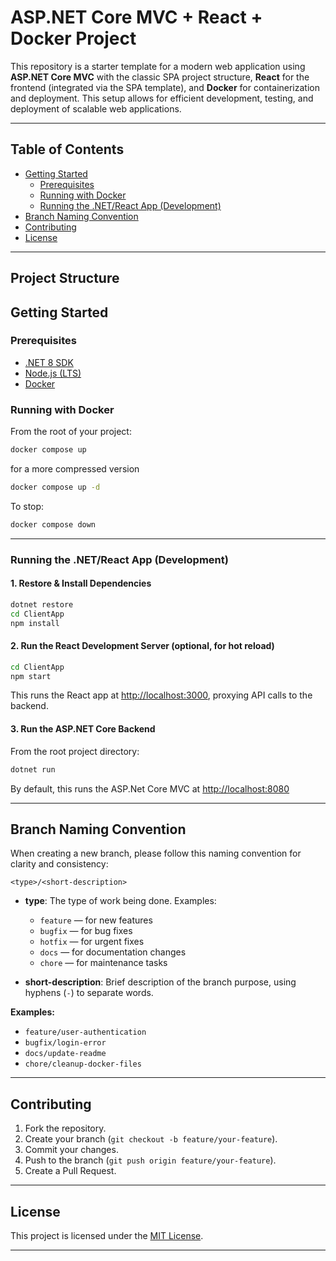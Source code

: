 # ASP.NET Core MVC + React + Docker Project

This repository is a starter template for a modern web application using **ASP.NET Core MVC** with the classic SPA project structure, **React** for the frontend (integrated via the SPA template), and **Docker** for containerization and deployment. This setup allows for efficient development, testing, and deployment of scalable web applications.

---

## Table of Contents

- [Getting Started](#getting-started)
  - [Prerequisites](#prerequisites)
  - [Running with Docker](#running-with-docker)
  - [Running the .NET/React App (Development)](#running-the-netreact-app-development)
- [Branch Naming Convention](#branch-naming-convention)
- [Contributing](#contributing)
- [License](#license)

---

## Project Structure

## Getting Started

### Prerequisites

- [.NET 8 SDK](https://dotnet.microsoft.com/download)
- [Node.js (LTS)](https://nodejs.org/en/download/)
- [Docker](https://www.docker.com/products/docker-desktop/)

### Running with Docker

From the root of your project:

```sh
docker compose up
```

for a more compressed version

```sh
docker compose up -d
```

To stop:

```sh
docker compose down
```

---

### Running the .NET/React App (Development)

#### 1. Restore & Install Dependencies

```sh
dotnet restore
cd ClientApp
npm install
```

#### 2. Run the React Development Server (optional, for hot reload)

```sh
cd ClientApp
npm start
```
This runs the React app at [http://localhost:3000](http://localhost:3000), proxying API calls to the backend.

#### 3. Run the ASP.NET Core Backend

From the root project directory:

```sh
dotnet run
```
By default, this runs the ASP.Net Core MVC at [http://localhost:8080](http://localhost:8080)

---

## Branch Naming Convention

When creating a new branch, please follow this naming convention for clarity and consistency:

```
<type>/<short-description>
```

- **type**: The type of work being done. Examples:
  - `feature` — for new features
  - `bugfix` — for bug fixes
  - `hotfix` — for urgent fixes
  - `docs` — for documentation changes
  - `chore` — for maintenance tasks

- **short-description**: Brief description of the branch purpose, using hyphens (`-`) to separate words.

**Examples:**
- `feature/user-authentication`
- `bugfix/login-error`
- `docs/update-readme`
- `chore/cleanup-docker-files`

---

## Contributing

1. Fork the repository.
2. Create your branch (`git checkout -b feature/your-feature`).
3. Commit your changes.
4. Push to the branch (`git push origin feature/your-feature`).
5. Create a Pull Request.

---

## License

This project is licensed under the [MIT License](LICENSE).

---
